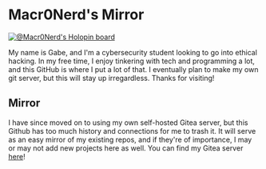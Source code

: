 # Macr0Nerd's Mirror
[![@Macr0Nerd's Holopin board](https://holopin.io/api/user/board?user=macronerd)](https://holopin.io/@macronerd)

My name is Gabe, and I'm a cybersecurity student looking to go into ethical hacking. In my free time, I enjoy tinkering with tech and programming a lot, and this GitHub is where I put a lot of that. I eventually plan to make my own git server, but this will stay up irregardless. Thanks for visiting!

## Mirror
I  have since moved on to using my own self-hosted Gitea server, but this Github has too much history and connections for me to trash it. It will serve as an easy mirror of my existing repos, and if they're of importance, I may or may not add new projects here as well. You can find my Gitea server [here](https://git.groncyber.com)!
